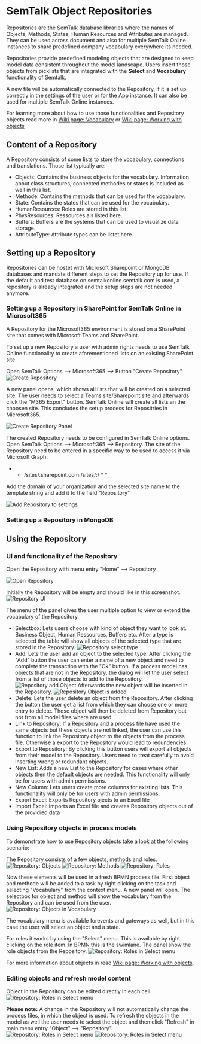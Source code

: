 # SemTalk Object Repositories

Repositories are the SemTalk database libraries where the names of Objects, Methods, States, Human Resources and Attributes are managed. They can be used across document and also for multiple SemTalk Online instances to share predefined company vocabulary everywhere its needed.

Repositories provide predefined modeling objects that are designed to keep model data consistent throughout the model landscape. Users insert those objects from picklists that are integrated with the **Select** and **Vocabulary** functionality of Semtalk. 

A new file will be automatically connected to the Repository, if it is set up correctly in the settings of the user or for the App instance. It can also be used for multiple SemTalk Online instances.

For learning more about how to use those functionalities and Repository objects read more in [Wiki page: Vocabulary](https://github.com/SemTalkOnline/SemTalkOnline/wiki/Vocabulary) or [Wiki page: Working with objects](https://github.com/SemTalkOnline/SemTalkOnline/wiki/Working-with-Objects)

## Content of a Repository

A Repository consists of some lists to store the vocabulary, connections and translations. Those list typically are:
- Objects: Contains the business objects for the vocabulary. Information about class structures, connected methodes or states is included as well in this list.
- Methode: Contains the methods that can be used for the vocabulary.
- State: Contains the states that can be used for the vocabulary.
- HumanResources: Roles are stored in this list.
- PhysResources: Ressources als listed here.
- Buffers: Buffers are the systems that can be used to visualize data storage.
- AttributeType: Attribute types can be listet here.


## Setting up a Repository

Repositories can be hostet with Microsoft Sharepoint or MongoDB databases and mandate different steps to set the Repository up for use. 
If the default and test database on semtalkonline.semtalk.com is used, a repository is already integrated and the setup steps are not needed anymore.

### Setting up a Repository in SharePoint for SemTalk Online in Microsoft365

A Repository for the Microsoft365 environment is stored on a SharePoint site that comes with Microsoft Teams and SharePoint. 

To set up a new Repository a user with admin rights needs to use SemTalk Online functionality to create aforementioned lists on an existing SharePoint site.

Open SemTalk Options --> Microsoft365 --> Button "Create Repository"
![Create Repository](images/repository/createrepository.png)

A new panel opens, which shows all lists that will be created on a selected site. The user needs to select a Teams site/Sharepoint site and afterwards click the "M365 Export" button. SemTalk Online will create all lists an the choosen site. This concludes the setup process for Repositries in Microsoft365.

![Create Repository Panel](images/repository/createrepository2.png)

The created Repository needs to be configured in SemTalk Online options. Open SemTalk Options --> Microsoft365 --> Repository. The site of the Repository need to be entered in a specific way to be used to access it via Microsoft Graph.

* * /sites/<domain>.sharepoint.com:/sites/<sitename>:/ * *

Add the domain of your organization and the selected site name to the template string and add it to the field "Repository"

![Add Repository to settings](images/repository/repositoryoption.png)

### Setting up a Repository in MongoDB

## Using the Repository

### UI and functionality of the Repository

Open the Repository with menu entry "Home" --> Repository

![Open Repository](images/repository/openrepository.png)

Initially the Repository will be empty and should like in this screenshot.
![Repository UI](images/repository/repositoryemptyui.png)

The menu of the panel gives the user multiple option to view or extend the vocabulary of the Repository.

- Selectbox: Lets users choose with kind of object they want to look at. Business Object, Human Ressources, Buffers etc. After a type is selected the table will show all objects of the selected type that are stored in the Repository.
![Repository select type](images/repository/repositorycategories.png)
- Add: Lets the user add an object to the selected type. After clicking the "Add" button the user can enter a name of a new object and need to complete the transaction with the "Ok" button. If a process model has objects that are not in the Repository, the dialog will let the user select from a list of those objects to add to the Repository.
![Repository add Object](images/repository/repositoryadd.png)
Afterwards the new object will be inserted in the Repository.
![Repository Object is added](images/repository/repositoryadded.png)
- Delete: Lets the user delete an object from the Repository. After clicking the button the user get a list from which they can choose one or more entry to delete. Those object will then be deleted from Repository but not from all model files where are used.
- Link to Repository: If a Repository and a process file have used the same objects but these objects are not linked, the user can use this function to link the Repository object to the objects from the process file. Otherwise a export to the Repository would lead to redundencies.
- Export to Repository: By clicking this button users will export all objects from their model to the Repository. Users need to treat carefully to avoid inserting wrong or redundant objects.
- New List: Adds a new List to the Repository for cases where other objects then the default objects are needed. This functionality will only be for users with admin permissions.
- New Column: Lets users create more columns for existing lists. This functionality will only be for users with admin permissions.
- Export Excel: Exports Repository ojects to an Excel file
- Import Excel: Imports an Excel file and creates Repository objects out of the providied data

### Using Repository objects in process models

To demonstrate how to use Repository objects take a look at the following scenario:

The Repository consists of a few objects, methods and roles.
![Repository: Objects](images/repository/repositoryobjects.png)
![Repository: Methods](images/repository/repositorymethods.png)
![Repository: Roles](images/repository/repositoryroles.png)

Now these elements will be used in a fresh BPMN process file. First object and methode will be added to a task by right clicking on the task and selecting "Vocabulary" from the context menu. A new panel will open.
The selectbox for object and method will show the vocabulary from the Repository and can be used from the user.
![Repository: Objects in Vocabulary](images/repository/repositoryobjectsvocab.png)

The vocabulary menu is available forevents and gateways as well, but in this case the user will select an object and a state.

For roles it works by using the "Select" menu. This is available by right clicking on the role item. In BPMN this is the swimlane. The panel show the role objects from the Repository.
![Repository: Roles in Select menu](images/repository/repositoryrolesvocab.png)

For more information about objects in read [Wiki page: Working with objects](https://github.com/SemTalkOnline/SemTalkOnline/wiki/Working-with-Objects).

### Editing objects and refresh model content

Object in the Repository can be edited directly in each cell.
![Repository: Roles in Select menu](images/repository/repositoryobjectchange.png)

**Please note:** A change in the Repository will not automatically change the process files, in which the object is used. To refresh the objects in the model as well the user needs to select the object and then click "Refresh" in main menu entry "Object" --> "Repository".
![Repository: Roles in Select menu](images/repository/repositoryobjectchange2.png)
![Repository: Roles in Select menu](images/repository/repositoryobjectchange3.png)











